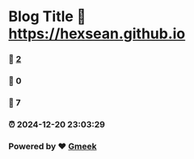 # Blog Title :link: https://hexsean.github.io 
### :page_facing_up: [2](https://hexsean.github.io/tag.html) 
### :speech_balloon: 0 
### :hibiscus: 7 
### :alarm_clock: 2024-12-20 23:03:29 
### Powered by :heart: [Gmeek](https://github.com/Meekdai/Gmeek)

